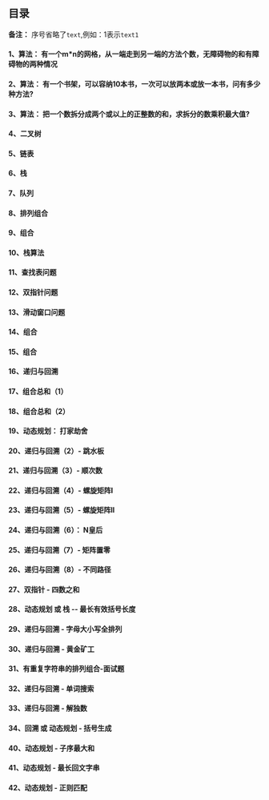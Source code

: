 ## 目录

**备注：**
序号省略了`text`,例如：1表示`text1`

#### 1、算法： 有一个m*n的网格，从一端走到另一端的方法个数，无障碍物的和有障碍物的两种情况

#### 2、算法： 有一个书架，可以容纳10本书，一次可以放两本或放一本书，问有多少种方法?

#### 3、算法： 把一个数拆分成两个或以上的正整数的和，求拆分的数乘积最大值?

#### 4、二叉树

#### 5、链表

#### 6、栈

#### 7、队列

#### 8、排列组合

#### 9、组合

#### 10、栈算法

#### 11、查找表问题

#### 12、双指针问题

#### 13、滑动窗口问题

#### 14、组合

#### 15、组合

#### 16、递归与回溯

#### 17、组合总和（1）

#### 18、组合总和（2）

#### 19、动态规划： 打家劫舍

#### 20、递归与回溯（2）- 跳水板

#### 21、递归与回溯（3）- 顺次数

#### 22、递归与回溯（4）- 螺旋矩阵I

#### 23、递归与回溯（5）- 螺旋矩阵II

#### 24、递归与回溯（6）： N皇后

#### 25、递归与回溯（7）- 矩阵置零

#### 26、递归与回溯（8）- 不同路径

#### 27、双指针 - 四数之和

#### 28、动态规划 或 栈 -- 最长有效括号长度

#### 29、递归与回溯 - 字母大小写全排列

#### 30、递归与回溯 - 黄金矿工

#### 31、有重复字符串的排列组合-面试题

#### 32、递归与回溯 - 单词搜索

#### 33、递归与回溯 - 解独数

#### 34、回溯 或 动态规划 - 括号生成

#### 40、动态规划 - 子序最大和

#### 41、动态规划 - 最长回文字串

#### 42、动态规划 - 正则匹配